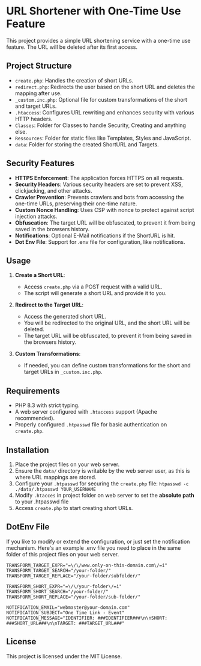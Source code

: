 
# URL Shortener with One-Time Use Feature

This project provides a simple URL shortening service with a one-time use feature. The URL will be deleted after its first access. 

## Project Structure

- `create.php`: Handles the creation of short URLs.
- `redirect.php`: Redirects the user based on the short URL and deletes the mapping after use.
- `_custom.inc.php`: Optional file for custom transformations of the short and target URLs.
- `.htaccess`: Configures URL rewriting and enhances security with various HTTP headers.
- `Classes`: Folder for Classes to handle Security, Creating and anything else.
- `Ressources`: Folder for static files like Templates, Styles and JavaScript.
- `data`: Folder for storing the created ShortURL and Targets.

## Security Features

- **HTTPS Enforcement**: The application forces HTTPS on all requests.
- **Security Headers**: Various security headers are set to prevent XSS, clickjacking, and other attacks.
- **Crawler Prevention**: Prevents crawlers and bots from accessing the one-time URLs, preserving their one-time nature.
- **Custom Nonce Handling**: Uses CSP with nonce to protect against script injection attacks.
- **Obfuscation**: The target URL will be obfuscated, to prevent it from being saved in the browsers history.
- **Notifications**: Optional E-Mail notifications if the ShortURL is hit.
- **Dot Env File**: Support for .env file for configuration, like notifications.

## Usage

1. **Create a Short URL**: 
   - Access `create.php` via a POST request with a valid URL.
   - The script will generate a short URL and provide it to you.

2. **Redirect to the Target URL**:
   - Access the generated short URL.
   - You will be redirected to the original URL, and the short URL will be deleted.
   - The target URL will be obfuscated, to prevent it from being saved in the browsers history.

3. **Custom Transformations**:
   - If needed, you can define custom transformations for the short and target URLs in `_custom.inc.php`.

## Requirements

- PHP 8.3 with strict typing.
- A web server configured with `.htaccess` support (Apache recommended).
- Properly configured `.htpasswd` file for basic authentication on `create.php`.

## Installation

1. Place the project files on your web server.
2. Ensure the `data/` directory is writable by the web server user, as this is where URL mappings are stored.
3. Configure your `.htpasswd` for securing the `create.php` file: `htpasswd -c ./data/.htpasswd YOUR_USERNAME`
5. Modify `.htacces` in project folder on web server to set the **absolute path** to your .htpasswd file
4. Access `create.php` to start creating short URLs.

## DotEnv File

If you like to modify or extend the configuration, or just set the notification mechanism.
Here's an example .env file you need to place in the same folder of this project files on your web server.

    TRANSFORM_TARGET_EXPR="=\/\/www.only-on-this-domain.com\/=i"
    TRANSFORM_TARGET_SEARCH="/your-folder/"
    TRANSFORM_TARGET_REPLACE="/your-folder/subfolder/"
    
    TRANSFORM_SHORT_EXPR="=\/\/your-folder\/=i"
    TRANSFORM_SHORT_SEARCH="/your-folder/"
    TRANSFORM_SHORT_REPLACE="/your-folder/sub-folder/"
        
    NOTIFICATION_EMAIL="webmaster@your-domain.com"
    NOTIFICATION_SUBJECT="One Time Link - Event"
    NOTIFICATION_MESSAGE="IDENTIFIER: ###IDENTIFIER###\n\nSHORT: ###SHORT_URL###\n\nTARGET: ###TARGET_URL###"

## License

This project is licensed under the MIT License.
